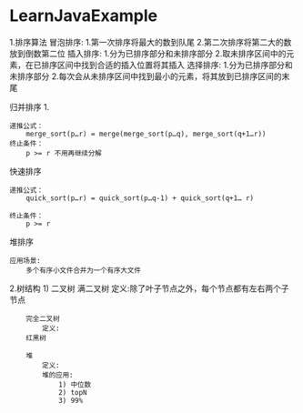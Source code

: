 # LearnJavaExample

1.排序算法
冒泡排序:
    1.第一次排序将最大的数到队尾
    2.第二次排序将第二大的数放到倒数第二位
插入排序:
    1.分为已排序部分和未排序部分
    2.取未排序区间中的元素，在已排序区间中找到合适的插入位置将其插入
选择排序:
    1.分为已排序部分和未排序部分
    2.每次会从未排序区间中找到最小的元素，将其放到已排序区间的末尾

归并排序
    1.

    递推公式：
        merge_sort(p…r) = merge(merge_sort(p…q), merge_sort(q+1…r))
    终止条件：
        p >= r 不用再继续分解

快速排序

    递推公式：
        quick_sort(p…r) = quick_sort(p…q-1) + quick_sort(q+1… r)

    终止条件：
        p >= r
堆排序

    应用场景:
        多个有序小文件合并为一个有序大文件

2.树结构
    1) 二叉树
        满二叉树
            定义:除了叶子节点之外，每个节点都有左右两个子节点

        完全二叉树
            定义:
        红黑树

        堆
            定义:
            堆的应用:
                1) 中位数
                2) topN
                3) 99%
